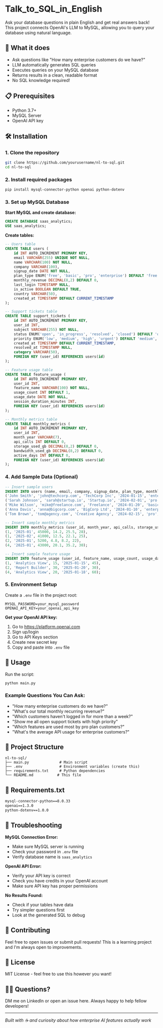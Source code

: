 # Talk_to_SQL_in_English

Ask your database questions in plain English and get real answers back! This project connects OpenAI's LLM to MySQL, allowing you to query your database using natural language.

## 🚀 What it does

- Ask questions like "How many enterprise customers do we have?"
- LLM automatically generates SQL queries
- Executes queries on your MySQL database
- Returns results in a clean, readable format
- No SQL knowledge required!

## 📋 Prerequisites

- Python 3.7+
- MySQL Server
- OpenAI API key

## 🛠️ Installation

### 1. Clone the repository
```bash
git clone https://github.com/yourusername/nl-to-sql.git
cd nl-to-sql
```

### 2. Install required packages
```bash
pip install mysql-connector-python openai python-dotenv
```

### 3. Set up MySQL Database

**Start MySQL and create database:**
```sql
CREATE DATABASE saas_analytics;
USE saas_analytics;
```

**Create tables:**
```sql
-- Users table
CREATE TABLE users (
    id INT AUTO_INCREMENT PRIMARY KEY,
    email VARCHAR(255) UNIQUE NOT NULL,
    name VARCHAR(100) NOT NULL,
    company VARCHAR(100),
    signup_date DATE NOT NULL,
    plan_type ENUM('free', 'basic', 'pro', 'enterprise') DEFAULT 'free',
    monthly_revenue DECIMAL(8,2) DEFAULT 0,
    last_login TIMESTAMP NULL,
    is_active BOOLEAN DEFAULT TRUE,
    country VARCHAR(50),
    created_at TIMESTAMP DEFAULT CURRENT_TIMESTAMP
);

-- Support tickets table
CREATE TABLE support_tickets (
    id INT AUTO_INCREMENT PRIMARY KEY,
    user_id INT,
    subject VARCHAR(255) NOT NULL,
    status ENUM('open', 'in_progress', 'resolved', 'closed') DEFAULT 'open',
    priority ENUM('low', 'medium', 'high', 'urgent') DEFAULT 'medium',
    created_at TIMESTAMP DEFAULT CURRENT_TIMESTAMP,
    resolved_at TIMESTAMP NULL,
    category VARCHAR(50),
    FOREIGN KEY (user_id) REFERENCES users(id)
);

-- Feature usage table
CREATE TABLE feature_usage (
    id INT AUTO_INCREMENT PRIMARY KEY,
    user_id INT,
    feature_name VARCHAR(100) NOT NULL,
    usage_count INT DEFAULT 1,
    usage_date DATE NOT NULL,
    session_duration_minutes INT,
    FOREIGN KEY (user_id) REFERENCES users(id)
);

-- Monthly metrics table
CREATE TABLE monthly_metrics (
    id INT AUTO_INCREMENT PRIMARY KEY,
    user_id INT,
    month_year VARCHAR(7),
    api_calls INT DEFAULT 0,
    storage_used_gb DECIMAL(8,2) DEFAULT 0,
    bandwidth_used_gb DECIMAL(8,2) DEFAULT 0,
    active_days INT DEFAULT 0,
    FOREIGN KEY (user_id) REFERENCES users(id)
);
```

### 4. Add Sample Data (Optional)
```sql
-- Insert sample users
INSERT INTO users (name, email, company, signup_date, plan_type, monthly_revenue, country) VALUES
('John Smith', 'john@techcorp.com', 'TechCorp Inc', '2024-01-15', 'enterprise', 299.00, 'USA'),
('Sarah Johnson', 'sarah@startup.io', 'Startup.io', '2024-02-01', 'pro', 99.00, 'Canada'),
('Mike Wilson', 'mike@freelance.com', 'Freelance', '2024-01-20', 'basic', 29.00, 'UK'),
('Anna Davis', 'anna@bigcorp.com', 'BigCorp Ltd', '2024-01-10', 'enterprise', 299.00, 'Australia'),
('Tom Brown', 'tom@agency.com', 'Creative Agency', '2024-02-15', 'pro', 99.00, 'USA');

-- Insert sample monthly metrics
INSERT INTO monthly_metrics (user_id, month_year, api_calls, storage_used_gb, bandwidth_used_gb, active_days) VALUES
(1, '2025-01', 45000, 14.2, 25.5, 28),
(1, '2025-02', 41000, 12.5, 22.1, 25),
(2, '2025-01', 5200, 4.8, 8.2, 22),
(4, '2025-01', 43000, 20.1, 35.2, 30);

-- Insert sample feature usage
INSERT INTO feature_usage (user_id, feature_name, usage_count, usage_date, session_duration_minutes) VALUES
(1, 'Analytics View', 15, '2025-01-15', 45),
(2, 'Report Builder', 30, '2025-01-20', 30),
(4, 'Analytics View', 20, '2025-01-18', 60);
```

### 5. Environment Setup

Create a `.env` file in the project root:
```env
MYSQL_PASSWORD=your_mysql_password
OPENAI_API_KEY=your_openai_api_key
```

**Get your OpenAI API key:**
1. Go to https://platform.openai.com
2. Sign up/login
3. Go to API Keys section
4. Create new secret key
5. Copy and paste into `.env` file

## 🎯 Usage

Run the script:
```bash
python main.py
```

### Example Questions You Can Ask:
- "How many enterprise customers do we have?"
- "What's our total monthly recurring revenue?"
- "Which customers haven't logged in for more than a week?"
- "Show me all open support tickets with high priority"
- "Which features are used most by pro plan customers?"
- "What's the average API usage for enterprise customers?"

## 📁 Project Structure
```
nl-to-sql/
├── main.py              # Main script
├── .env                 # Environment variables (create this)
├── requirements.txt     # Python dependencies
└── README.md           # This file
```

## 🔧 Requirements.txt
```txt
mysql-connector-python==8.0.33
openai==1.3.0
python-dotenv==1.0.0
```

## 🐛 Troubleshooting

**MySQL Connection Error:**
- Make sure MySQL server is running
- Check your password in `.env` file
- Verify database name is `saas_analytics`

**OpenAI API Error:**
- Verify your API key is correct
- Check you have credits in your OpenAI account
- Make sure API key has proper permissions

**No Results Found:**
- Check if your tables have data
- Try simpler questions first
- Look at the generated SQL to debug

## 🤝 Contributing

Feel free to open issues or submit pull requests! This is a learning project and I'm always open to improvements.

## 📜 License

MIT License - feel free to use this however you want!

## 🙋‍♂️ Questions?

DM me on LinkedIn or open an issue here. Always happy to help fellow developers!

---

*Built with ☕ and curiosity about how enterprise AI features actually work*
